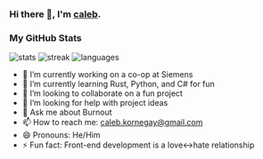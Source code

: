 ### Hi there 👋, I'm [caleb](calebkornegay.github.io).
### My GitHub Stats
![stats](https://github-readme-stats.vercel.app/api?username=CalebKornegay&theme=midnight-purple&show_icons=true&hide_border=true&count_private=true)
![streak](https://github-readme-streak-stats.herokuapp.com/?user=CalebKornegay&theme=midnight-purple&hide_border=true)
![languages](https://github-readme-stats.vercel.app/api/top-langs/?username=CalebKornegay&theme=midnight-purple&show_icons=true&hide_border=true&layout=compact)

- 🔭 I’m currently working on a co-op at Siemens
- 🌱 I’m currently learning Rust, Python, and C# for fun
- 👯 I’m looking to collaborate on a fun project
- 🤔 I’m looking for help with project ideas
- 💬 Ask me about Burnout
- 📫 How to reach me: caleb.kornegay@gmail.com
- 😄 Pronouns: He/Him
- ⚡ Fun fact: Front-end development is a love<->hate relationship
